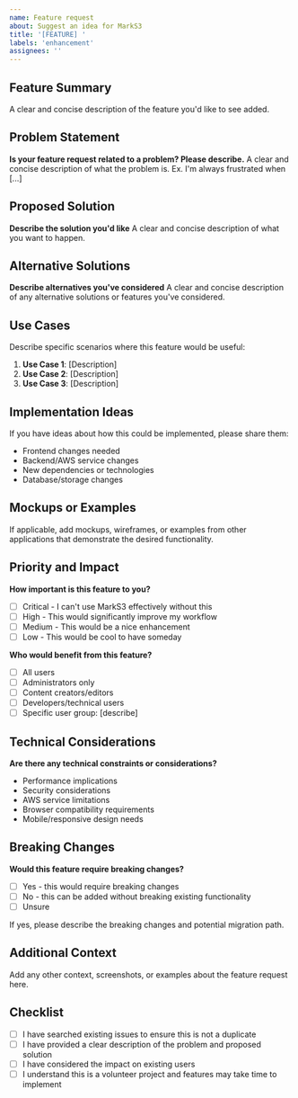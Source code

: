 ```yaml
---
name: Feature request
about: Suggest an idea for MarkS3
title: '[FEATURE] '
labels: 'enhancement'
assignees: ''
---
```


## Feature Summary

A clear and concise description of the feature you'd like to see added.

## Problem Statement

**Is your feature request related to a problem? Please describe.**
A clear and concise description of what the problem is. Ex. I'm always frustrated when [...]

## Proposed Solution

**Describe the solution you'd like**
A clear and concise description of what you want to happen.

## Alternative Solutions

**Describe alternatives you've considered**
A clear and concise description of any alternative solutions or features you've considered.

## Use Cases

Describe specific scenarios where this feature would be useful:

1. **Use Case 1**: [Description]
2. **Use Case 2**: [Description]
3. **Use Case 3**: [Description]

## Implementation Ideas

If you have ideas about how this could be implemented, please share them:

- Frontend changes needed
- Backend/AWS service changes
- New dependencies or technologies
- Database/storage changes

## Mockups or Examples

If applicable, add mockups, wireframes, or examples from other applications that demonstrate the desired functionality.

## Priority and Impact

**How important is this feature to you?**
- [ ] Critical - I can't use MarkS3 effectively without this
- [ ] High - This would significantly improve my workflow
- [ ] Medium - This would be a nice enhancement
- [ ] Low - This would be cool to have someday

**Who would benefit from this feature?**
- [ ] All users
- [ ] Administrators only
- [ ] Content creators/editors
- [ ] Developers/technical users
- [ ] Specific user group: [describe]

## Technical Considerations

**Are there any technical constraints or considerations?**
- Performance implications
- Security considerations
- AWS service limitations
- Browser compatibility requirements
- Mobile/responsive design needs

## Breaking Changes

**Would this feature require breaking changes?**
- [ ] Yes - this would require breaking changes
- [ ] No - this can be added without breaking existing functionality
- [ ] Unsure

If yes, please describe the breaking changes and potential migration path.

## Additional Context

Add any other context, screenshots, or examples about the feature request here.

## Checklist

- [ ] I have searched existing issues to ensure this is not a duplicate
- [ ] I have provided a clear description of the problem and proposed solution
- [ ] I have considered the impact on existing users
- [ ] I understand this is a volunteer project and features may take time to implement